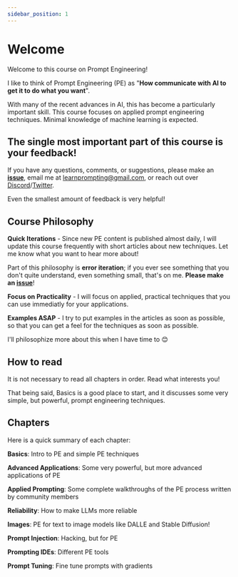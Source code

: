 ```yaml
---
sidebar_position: 1
---
```

# Welcome

Welcome to this course on Prompt Engineering! 

I like to think of Prompt Engineering (PE) as "**How communicate with AI to get it to do what you want**". 

With many of the recent advances in AI,
this has become a particularly important skill.
This course focuses on applied prompt engineering techniques. Minimal knowledge of 
machine learning is expected.

## The single most important part of this course is your feedback!
If you have any questions, comments, or suggestions, please make an **[issue](https://github.com/trigaten/Learn_Prompting/issues/new/choose)**, email me at learnprompting@gmail.com, or reach out over [Discord](https://learnprompting.org/discord)/[Twitter](https://twitter.com/learn_prompting).

Even the smallest amount of feedback is very helpful!

## Course Philosophy

**Quick Iterations** - Since new PE content is published almost daily, 
I will update this course frequently with short articles about new techniques.
Let me know what you want to hear more about!

Part of this philosophy is **error iteration**; if you ever see something that you
don't quite understand, even something small, that's on me. **Please make an [issue](https://github.com/trigaten/Learn_Prompting/issues/new/choose)**!

**Focus on Practicality** - I will focus on applied, practical techniques that you can use
immediatly for your applications.

**Examples ASAP** - I try to put examples in the articles as soon as possible,
so that you can get a feel for the techniques as soon as possible.

I'll philosophize more about this when I have time to 😊

## How to read

It is not necessary to read all chapters in order. Read what interests you!

That being said, Basics is a good place to start,
and it discusses some very simple, but powerful, prompt engineering techniques.

## Chapters

Here is a quick summary of each chapter:

**Basics**: Intro to PE and simple PE techniques

**Advanced Applications**: Some very powerful, but more advanced applications of PE

**Applied Prompting**: Some complete walkthroughs of the PE process written by community members

**Reliability**: How to make LLMs more reliable

**Images**: PE for text to image models like DALLE and Stable Diffusion!

**Prompt Injection**: Hacking, but for PE

**Prompting IDEs**: Different PE tools

**Prompt Tuning**: Fine tune prompts with gradients